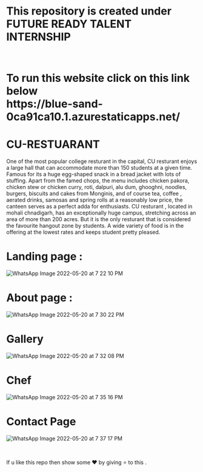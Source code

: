 # This repository is created under  FUTURE READY TALENT INTERNSHIP 
<br>
<h1>
To run this website  click on this link below <br>
https://blue-sand-0ca91ca10.1.azurestaticapps.net/
</h1>

#  CU-RESTUARANT 

One of the most popular college resturant in the capital, CU resturant enjoys a large hall that can accommodate more than 150 students at a given time. Famous for its a huge egg-shaped snack in a bread jacket with lots of stuffing. Apart from the famed chops, the menu includes chicken pakora, chicken stew or chicken curry, roti, dalpuri, alu dum, ghooghni, noodles, burgers, biscuits and cakes from Monginis, and of course tea, coffee , aerated drinks, samosas and spring rolls at a reasonably low price, the canteen serves as a perfect adda for enthusiasts. CU resturant , located in mohali chnadigarh, has an exceptionally huge campus, stretching across an area of more than 200 acres. But it is the only resturant that is considered the favourite hangout zone by students. A wide variety of food is in the offering at the lowest rates and keeps student pretty pleased.

# Landing page : 

![WhatsApp Image 2022-05-20 at 7 22 10 PM](https://user-images.githubusercontent.com/85225156/169542750-a17241ea-744f-4a22-8e56-ac37beed620b.jpeg)


# About page :

![WhatsApp Image 2022-05-20 at 7 30 22 PM](https://user-images.githubusercontent.com/85225156/169544223-4e9dc43e-275d-46e9-bf6d-6936efa3760e.jpeg)

# Gallery 

![WhatsApp Image 2022-05-20 at 7 32 08 PM](https://user-images.githubusercontent.com/85225156/169544732-8143db5d-ae9f-4023-a7d8-270f0c492c14.jpeg)


# Chef

![WhatsApp Image 2022-05-20 at 7 35 16 PM](https://user-images.githubusercontent.com/85225156/169545214-6cd2a179-3d5e-434d-8d6c-37126b335900.jpeg)


# Contact Page 

![WhatsApp Image 2022-05-20 at 7 37 17 PM](https://user-images.githubusercontent.com/85225156/169545825-328569b4-ee53-4a5f-b21a-4aa92fece6f7.jpeg)

<br>

If u like this repo  then  show some ❤️ by giving ⭐ to this  . 
